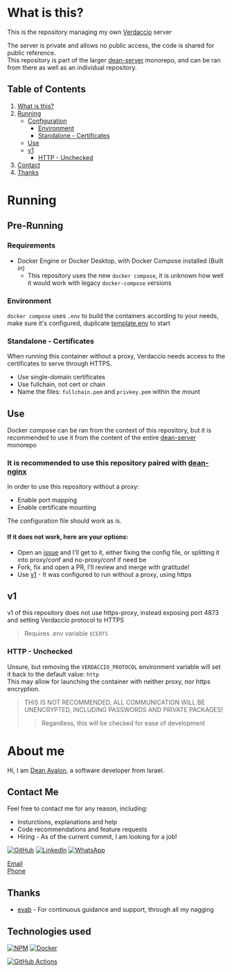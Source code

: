 # What is this?
This is the repository managing my own [Verdaccio](https://github.com/verdaccio/verdaccio) server

The server is private and allows no public access, the code is shared for public reference.<br>
This repository is part of the larger [dean-server](https://github.com/DeanAyalon/dean-server) monorepo, and can be ran from there as well as an individual repository.

## Table of Contents

1. [What is this?](#what-is-this)
2. [Running](#running)
   - [Configuration](#configuration)
     - [Environment](#environment)
     - [Standalone - Certificates](#standalone---certificates)
   - [Use](#use)
   - [v1](#v1)
     - [HTTP - Unchecked](#http----unchecked)
3. [Contact](#contact)
4. [Thanks](#thanks)



# Running
## Pre-Running
### Requirements
- Docker Engine or Docker Desktop, with Docker Compose installed (Built in)
    - This repository uses the new `docker compose`, it is unknown how well it would work with legacy `docker-compose` versions

### Environment
`docker compose` uses `.env` to build the containers according to your needs, make sure it's configured, duplicate [template.env](./template.env) to start

### Standalone - Certificates
When running this container without a proxy, Verdaccio needs access to the certificates to serve through HTTPS.
- Use single-domain certificates
- Use fullchain, not cert or chain
- Name the files: `fullchain.pem` and `privkey.pem` within the mount

## Use
Docker compose can be ran from the context of this repository, but it is recommended to use it from the content of the entire [dean-server](https://github.com/DeanAyalon/dean-server) monorepo

### It is recommended to use this repository paired with [dean-nginx](https://github.com/DeanAyalon/dean-nginx)
In order to use this repository without a proxy:
- Enable port mapping
- Enable certificate mounting

The configuration file should work as is.

#### If it does not work, here are your options:
- Open an [issue](https://github.com/DeanAyalon/verdaccio/issues) and I'll get to it, either fixing the config file, or splitting it into proxy/conf and no-proxy/conf if need be
- Fork, fix and open a PR, I'll review and merge with gratitude!
- Use [v1](#v1) - It was configured to run without a proxy, using https 


## v1
v1 of this repository does not use https-proxy, instead exposing port 4873 and setting Verdaccio protocol to HTTPS
> Requires .env variable `$CERTS`

### HTTP -  Unchecked
Unsure, but removing the `VERDACCIO_PROTOCOL` environment variable will set it back to the default value: `http`<br>
This may allow for launching the container with neither proxy, nor https encryption.

> THIS IS NOT RECOMMENDED, ALL COMMUNICATION WILL BE UNENCRYPTED, INCLUDING PASSWORDS AND PRIVATE PACKAGES!
> > Regardless, this will be checked for ease of development



# About me
Hi, I am [Dean Ayalon](https://deanayalon.com), a software developer from Israel.

## Contact Me

Feel free to contact me for any reason, including:
- Insturctions, explanations and help
- Code recommendations and feature requests
- Hiring - As of the current commit, I am looking for a job!

[![GitHub](https://img.shields.io/badge/github-%23121011.svg?style=for-the-badge&logo=github&logoColor=white)](https://github.com/DeanAyalon)
[![LinkedIn](https://img.shields.io/badge/linkedin-%230077B5.svg?style=for-the-badge&logo=linkedin&logoColor=white)](https://deanayalon.com/linkedin)
[![WhatsApp](https://img.shields.io/badge/WhatsApp-25D366?style=for-the-badge&logo=whatsapp&logoColor=white)](https://deanayalon.com/whatsapp)

[Email](mailto:dev@deanayalon.com)<br>
[Phone](https://deanayalon.com/call)<br>

## Thanks
- [evab](https://github.com/eranbraun) - For continuous guidance and support, through all my nagging

## Technologies used
[![NPM](https://img.shields.io/badge/NPM-%23CB3837.svg?style=for-the-badge&logo=npm&logoColor=white)](https://npmjs.com)
[![Docker](https://img.shields.io/badge/docker-%230db7ed.svg?style=for-the-badge&logo=docker&logoColor=white)](https://github.com/DeanAyalon/verdaccio/pkgs/container/verdaccio)

[![GitHub Actions](https://img.shields.io/badge/github%20actions-%232671E5.svg?style=for-the-badge&logo=githubactions&logoColor=white)](https://github.com/DeanAyalon/verdaccio/actions)